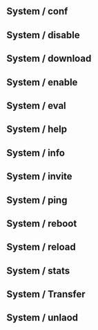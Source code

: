 ## System / conf
## System / disable
## System / download
## System / enable
## System / eval
## System / help
## System / info
## System / invite
## System / ping
## System / reboot
## System / reload
## System / stats
## System / Transfer
## System / unlaod

